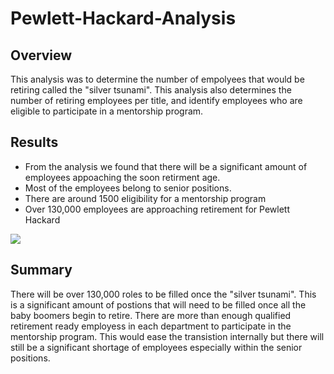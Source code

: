 # Pewlett-Hackard-Analysis

## Overview
This analysis was to determine the number of empolyees that would be retiring called the "silver tsunami". This analysis also determines the number of retiring employees per title, and identify employees who are eligible to participate in a mentorship program.

## Results
- From the analysis we found that there will be a significant amount of   employees appoaching the soon retirment age. 
- Most of the employees belong to senior positions. 
- There are around 1500 eligibility for a mentorship program
- Over 130,000 employees are approaching retirement for Pewlett Hackard

![](data/retiring_count.png)
## Summary

There will be over 130,000 roles to be filled once the "silver tsunami". This is a significant amount of postions that will need to be filled once all the baby boomers begin to retire. There are more than enough qualified retirement ready employess in each department to participate in the mentorship program. This would ease the transistion internally but there will still be a significant shortage of employees especially within the senior positions. 

